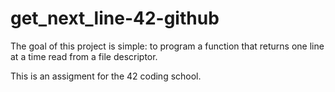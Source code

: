 # get_next_line-42-github

The goal of this project is simple: to program a function that returns one line at a time read from a file descriptor.

This is an assigment for the 42 coding school.
